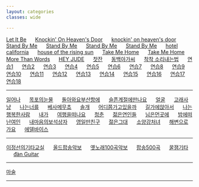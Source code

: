 ```yaml
---
layout: categories
classes: wide

--- 
```


[Let It Be](https://www.youtube.com/shorts/oFvKXGIx1PM)   &nbsp;&nbsp;&nbsp;&nbsp;  [Knockin' On Heaven's Door](https://www.youtube.com/shorts/l7QwdRIGnzo)   &nbsp;&nbsp;&nbsp;&nbsp;   [knockin' on heaven's door](https://www.youtube.com/shorts/P2kvj7Phgto)   &nbsp;&nbsp;&nbsp;&nbsp;  [Stand By Me](https://www.youtube.com/shorts/vgQinQVMgXA)   &nbsp;&nbsp;&nbsp;&nbsp;    [Stand By Me](https://www.youtube.com/shorts/cagM2YaL0W0)    &nbsp;&nbsp;&nbsp;&nbsp;  [Stand By Me](https://www.youtube.com/shorts/vgQinQVMgXA)    &nbsp;&nbsp;&nbsp;&nbsp;   [Stand By Me](https://www.youtube.com/shorts/hrtYT-my5i8)  &nbsp;&nbsp;&nbsp;&nbsp;  [hotel california](https://www.youtube.com/shorts/FyaOammZ4iQ)   &nbsp;&nbsp;&nbsp;&nbsp;    [house of the rising sun](https://www.youtube.com/shorts/31LA_X1hH4I)   &nbsp;&nbsp;&nbsp;&nbsp;   [Take Me Home](https://www.youtube.com/shorts/vljvKKXxOgY)   &nbsp;&nbsp;&nbsp;&nbsp;  [Take Me Home](https://www.youtube.com/shorts/VM4tmmeTmxk)   &nbsp;&nbsp;&nbsp;&nbsp;  [More Than Words](https://www.youtube.com/shorts/he8SRrkCpZY)   &nbsp;&nbsp;&nbsp;&nbsp;   [HEY JUDE](https://www.youtube.com/shorts/seT7x5K3A6o)   &nbsp;&nbsp;&nbsp;&nbsp;   [찻잔](https://www.youtube.com/watch?v=YKnTgiKCLkY)   &nbsp;&nbsp;&nbsp;&nbsp;  [동백아가씨](https://www.youtube.com/shorts/r27ld7l52hM)   &nbsp;&nbsp;&nbsp;&nbsp;   [착착 소리내는법](https://www.youtube.com/shorts/QdlDfiUZhxg)   &nbsp;&nbsp;&nbsp;&nbsp;   [연습1](https://www.youtube.com/shorts/zp3Pinfpwfs)   &nbsp;&nbsp;&nbsp;&nbsp;   [연습2](https://www.youtube.com/shorts/LwEa9qSADHc)   &nbsp;&nbsp;&nbsp;&nbsp;   [연습3](https://www.youtube.com/shorts/F3G-zGMTIs0)   &nbsp;&nbsp;&nbsp;&nbsp;   [연습4](https://www.youtube.com/shorts/vjvvxqzIJB4)   &nbsp;&nbsp;&nbsp;&nbsp;   [연습5](https://www.youtube.com/shorts/31LA_X1hH4I)   &nbsp;&nbsp;&nbsp;&nbsp;   [연습6](https://www.youtube.com/shorts/iaERr3Usekg)   &nbsp;&nbsp;&nbsp;&nbsp;   [연습7](https://www.youtube.com/shorts/NrZvUQQNDa8)   &nbsp;&nbsp;&nbsp;&nbsp;   [연습8](https://www.youtube.com/shorts/g0jmK_CojBE)   &nbsp;&nbsp;&nbsp;&nbsp;   [연습9](https://www.youtube.com/shorts/xXCEV1Gq9qU)   &nbsp;&nbsp;&nbsp;&nbsp;   [연습10](https://www.youtube.com/shorts/5aXoCoGLR58)   &nbsp;&nbsp;&nbsp;&nbsp;   [연습11](https://www.youtube.com/shorts/GwAh3qouwuI)   &nbsp;&nbsp;&nbsp;&nbsp;   [연습12](https://www.youtube.com/shorts/A02E3PVNoxk)   &nbsp;&nbsp;&nbsp;&nbsp;   [연습13](https://www.youtube.com/shorts/CIIRdsuwxfg)   &nbsp;&nbsp;&nbsp;&nbsp;   [연습14](https://www.youtube.com/shorts/cGorgcizDHk)   &nbsp;&nbsp;&nbsp;&nbsp;   [연습15](https://www.youtube.com/shorts/8SSYLq4FfoA)   &nbsp;&nbsp;&nbsp;&nbsp;   [연습16](https://www.youtube.com/shorts/Ob0hi_AwWD8)   &nbsp;&nbsp;&nbsp;&nbsp;   [연습17](https://www.youtube.com/shorts/eHc0R2c1FIs)   &nbsp;&nbsp;&nbsp;&nbsp;   [연습18](https://www.youtube.com/shorts/Qe9aJevxZ8w)   &nbsp;&nbsp;&nbsp;&nbsp;  

--- 

[일어나](https://www.youtube.com/watch?v=hKUfLU0gRyg)   &nbsp;&nbsp;&nbsp;&nbsp;    [목포의눈물](https://www.youtube.com/watch?v=j2l-EFZNgIc&list=PLvCA03aafUlyX2AftewdUrwGTsyqxgneY&index=1)   &nbsp;&nbsp;&nbsp;&nbsp;    [돌아와요부산항에](https://www.youtube.com/watch?v=htFgqmtkET4&list=PLvCA03aafUlyX2AftewdUrwGTsyqxgneY&index=2)   &nbsp;&nbsp;&nbsp;&nbsp;    [슬픈계절에만나요](https://www.youtube.com/watch?v=4OOEMl_6M0k&list=PLvCA03aafUlyX2AftewdUrwGTsyqxgneY&index=4)   &nbsp;&nbsp;&nbsp;&nbsp;    [얼굴](https://www.youtube.com/watch?v=N6osaNba7zk&list=PLvCA03aafUlyX2AftewdUrwGTsyqxgneY&index=5)   &nbsp;&nbsp;&nbsp;&nbsp;    [고래사냥](https://www.youtube.com/watch?v=G7cvCNtH3_8&list=PLvCA03aafUlwv0uJPYDbPIrABlwtInjW6&index=1)   &nbsp;&nbsp;&nbsp;&nbsp;    [나는너를](https://www.youtube.com/watch?v=jRNSPjB9wy8&list=PLvCA03aafUlwv0uJPYDbPIrABlwtInjW6&index=4)   &nbsp;&nbsp;&nbsp;&nbsp;    [베사메무쵸](https://www.youtube.com/watch?v=y9CwJg6LU3w&list=PLvCA03aafUlwv0uJPYDbPIrABlwtInjW6&index=5)   &nbsp;&nbsp;&nbsp;&nbsp;    [솔개](https://www.youtube.com/watch?v=2VTnhENFXbc&list=PLvCA03aafUlwv0uJPYDbPIrABlwtInjW6&index=8)   &nbsp;&nbsp;&nbsp;&nbsp;    [어디쯤가고있을까](https://www.youtube.com/watch?v=GOcYKxdnb6c&list=PLvCA03aafUlwv0uJPYDbPIrABlwtInjW6&index=11)   &nbsp;&nbsp;&nbsp;&nbsp;    [길가에앉아서](https://www.youtube.com/watch?v=xq5v4mhEGpQ&list=PLvCA03aafUlwv0uJPYDbPIrABlwtInjW6&index=15)   &nbsp;&nbsp;&nbsp;&nbsp;    [나는행복한사람](https://www.youtube.com/watch?v=MGIqZGMbNmE&list=PLvCA03aafUlwv0uJPYDbPIrABlwtInjW6&index=18)   &nbsp;&nbsp;&nbsp;&nbsp;    [내가](https://www.youtube.com/watch?v=q6l-_rqOQcU&list=PLvCA03aafUlwv0uJPYDbPIrABlwtInjW6&index=20)   &nbsp;&nbsp;&nbsp;&nbsp;    [여행을떠나요](https://www.youtube.com/watch?v=TpYXz0bSDD8&list=PLvCA03aafUlwv0uJPYDbPIrABlwtInjW6&index=21)   &nbsp;&nbsp;&nbsp;&nbsp;    [청춘](https://www.youtube.com/watch?v=MZjZiTnh_8k&list=PLvCA03aafUlwv0uJPYDbPIrABlwtInjW6&index=23)    &nbsp;&nbsp;&nbsp;&nbsp;   [젊은연인들](https://www.youtube.com/watch?v=n6h0tFd_e2g&list=PLvCA03aafUlwv0uJPYDbPIrABlwtInjW6&index=24)   &nbsp;&nbsp;&nbsp;&nbsp;    [님은먼곳에](https://www.youtube.com/watch?v=aflLROmKbdk&list=PLvCA03aafUlwv0uJPYDbPIrABlwtInjW6&index=26)   &nbsp;&nbsp;&nbsp;&nbsp;    [밤에떠난여인](https://www.youtube.com/watch?v=GBubWj7agxA&list=PLvCA03aafUly7ICoJyhEY1XrikorQmc8p&index=2)   &nbsp;&nbsp;&nbsp;&nbsp;    [내마음의보석상자](https://www.youtube.com/watch?v=Kek1OxT5b68&list=PLvCA03aafUly7ICoJyhEY1XrikorQmc8p&index=5)   &nbsp;&nbsp;&nbsp;&nbsp;    [영일만친구](https://www.youtube.com/watch?v=HZvs-VAfzOE&list=PLvCA03aafUly7ICoJyhEY1XrikorQmc8p&index=7)   &nbsp;&nbsp;&nbsp;&nbsp;    [젊은그대](https://www.youtube.com/watch?v=eovofn76S3Y&list=PLvCA03aafUly7ICoJyhEY1XrikorQmc8p&index=8)    &nbsp;&nbsp;&nbsp;&nbsp;    [소양강처녀](https://www.youtube.com/watch?v=1xOQPqGHVVY&list=PLvCA03aafUly7ICoJyhEY1XrikorQmc8p&index=12)   &nbsp;&nbsp;&nbsp;&nbsp;    [해변으로가요](https://www.youtube.com/watch?v=nLs8R9FyucM&list=PLvCA03aafUly7ICoJyhEY1XrikorQmc8p&index=14)   &nbsp;&nbsp;&nbsp;&nbsp;    [에델바이스](https://www.youtube.com/watch?v=pWnakDoRB0o&list=PLvCA03aafUly7ICoJyhEY1XrikorQmc8p&index=36)   &nbsp;&nbsp;&nbsp;&nbsp;    []() []() []() []() []() []() []() []() []() []() []() []() []() []() []() []() []() []() []() []() []() []() []() []() []() []() []() []() []() []() []() []() []() []() []() []() []() []() []() []() 

--- 

[이정선의기타교실](https://www.youtube.com/@leejungsunguitar)   &nbsp;&nbsp;&nbsp;&nbsp;   [올드팝송악보](https://m.blog.naver.com/shik56/221564899886)   &nbsp;&nbsp;&nbsp;&nbsp;   [옛노래100곡악보](https://blog.naver.com/PostView.naver?blogId=shik56&logNo=222698240389&parentCategoryNo=&categoryNo=329&viewDate=&isShowPopularPosts=true&from=search)   &nbsp;&nbsp;&nbsp;&nbsp;   [팝송500곡](https://www.youtube.com/@LovelyOneself-ke2bt)   &nbsp;&nbsp;&nbsp;&nbsp;   [꿀잼기타](https://www.youtube.com/@honeyjamguitar) &nbsp;&nbsp;&nbsp;&nbsp;  [đàn Guitar](https://www.youtube.com/results?search_query=C%C3%A1ch+ch%C6%A1i+%C4%91%C3%A0n+Guitar+c%E1%BB%B1c+k%E1%BB%B3+%C4%91%C6%A1n+gi%E1%BA%A3n)   

--- 

[마술](https://www.youtube.com/shorts/IiHnRfnnfec)<br>

--- 



